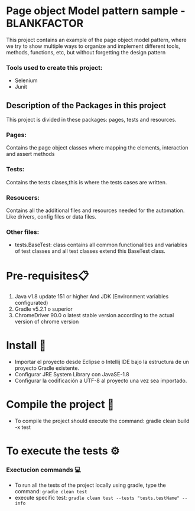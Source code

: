# Page object Model pattern sample - BLANKFACTOR

 This project contains an example of the page object model pattern, where we try to show multiple ways to organize and implement different tools, methods, functions, etc, but without forgetting the design pattern

### Tools used to create this project:

- Selenium
- Junit

## Description of the Packages in this project

This project is divided in these packages: pages, tests and resources.


### Pages:
Contains the page object classes where mapping the elements, interaction and assert methods

### Tests:

Contains the tests clases,this is where the tests cases are written.

### Resoucers:
Contains all the additional files and resources needed for the automation. Like drivers, config files or data files.

### Other files:

- tests.BaseTest: class contains all common functionalities and variables of test classes and all test classes extend this BaseTest class.



# Pre-requisites📋
1. Java v1.8 update 151 or higher And JDK (Environment variables configurated)
2. Gradle v5.2.1 o superior
3. ChromeDriver 90.0 o latest stable version according to the actual version of chrome version

# Install 🔧
- Importar el proyecto desde Eclipse o Intellij IDE bajo la estructura de un proyecto Gradle existente.
- Configurar JRE System Library con JavaSE-1.8
- Configurar la codificación a UTF-8 al proyecto una vez sea importado.


# Compile the project 🔨
- To compile the project should execute the command: gradle clean build -x test


# To execute the tests ⚙️

### Exectucion commands 💻

- To run all the tests of the project locally using gradle, type the command: `gradle clean test`
- execute specific test: `gradle clean test --tests "tests.testName" --info`


